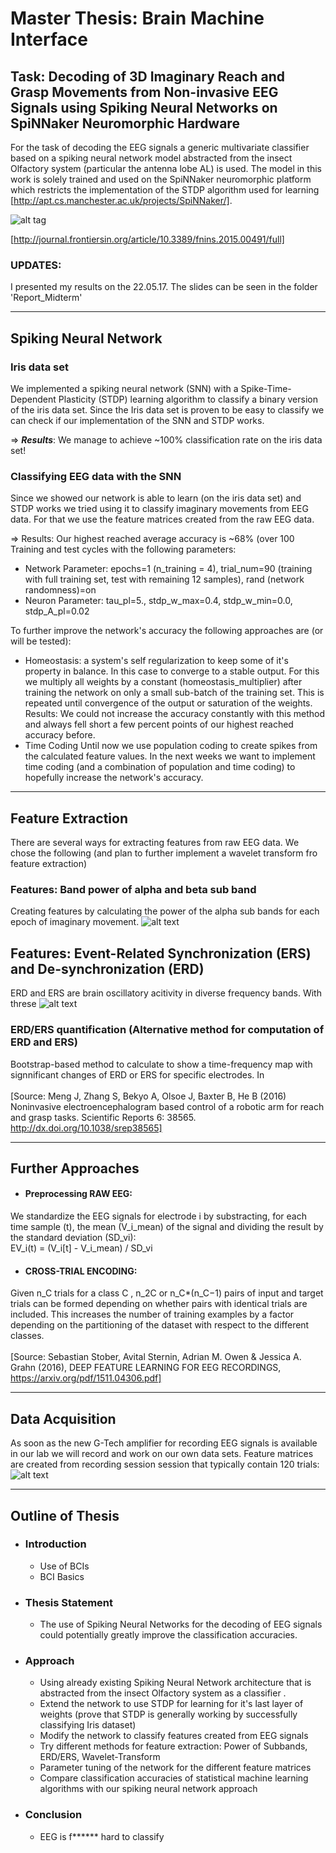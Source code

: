 Master Thesis: Brain Machine Interface
======================================

## Task: Decoding of 3D Imaginary Reach and Grasp Movements from Non-invasive EEG Signals using Spiking Neural Networks on SpiNNaker Neuromorphic Hardware

For the task of decoding the EEG signals a generic multivariate classifier based on a spiking neural network model abstracted from the insect Olfactory system (particular the antenna lobe AL) is used.
The model in this work is solely trained and used on the SpiNNaker neuromorphic platform which restricts the implementation of the STDP algorithm used for learning [http://apt.cs.manchester.ac.uk/projects/SpiNNaker/].

![alt tag](http://www.frontiersin.org/files/Articles/164125/fnins-09-00491-HTML/image_m/fnins-09-00491-g001.jpg)

[http://journal.frontiersin.org/article/10.3389/fnins.2015.00491/full]


### UPDATES:
I presented my results on the 22.05.17. The slides can be seen in the folder 'Report_Midterm'



--------------------------
## Spiking Neural Network

### Iris data set
We implemented a spiking neural network (SNN) with a Spike-Time-Dependent Plasticity  (STDP) learning algorithm to classify a binary version of the iris data set. 
Since the Iris data set is proven to be easy to classify we can check if our implementation of the SNN and STDP works.

=> ***Results***: We manage to achieve ~100% classification rate on the iris data set!

### Classifying EEG data with the SNN
Since we showed our network is able to learn (on the iris data set) and STDP works we tried using it to classify imaginary movements from EEG data. For that we use the feature matrices created from the raw EEG data.

=> Results: Our highest reached average accuracy is ~68% (over 100 Training and test cycles with the following parameters:
- Network Parameter:
epochs=1 (n_training = 4),
trial_num=90 (training with full training set, test with remaining 12 samples),
rand (network randomness)=on
- Neuron Parameter:
tau_pl=5.,
stdp_w_max=0.4,
stdp_w_min=0.0,
stdp_A_pl=0.02

To further improve the network's accuracy the following approaches are (or will be tested):
- Homeostasis:	a system's self regularization to keep some of it's property in balance. In this case to converge to a stable output.
For this we multiply all weights by a constant (homeostasis_multiplier) after training the network on only a small sub-batch of the training set. This is repeated until convergence of the output or saturation of the weights.
Results: We could not increase the accuracy constantly with this method and always fell short a few percent points of our highest reached accuracy before.
- Time Coding
Until now we use population coding to create spikes from the calculated feature values. In the next weeks we want to implement time coding (and a combination of population and time coding) to hopefully increase the network's accuracy.



----------------------
## Feature Extraction

There are several ways for extracting features from raw EEG data. We chose the following (and plan to further implement a wavelet transform fro feature extraction)

### Features: Band power of alpha and beta sub band 
Creating features by calculating the power of the alpha sub bands for each epoch of imaginary movement. 
![alt text](https://github.com/LeRyc/Master-Thesis-Brain-Machine-Interface/blob/master/readme_img/feat_extract_subbands.png)


## Features: Event-Related Synchronization (ERS) and De-synchronization (ERD)
ERD and ERS are brain oscillatory acitivity in diverse frequency bands. With threse
![alt text](https://github.com/LeRyc/Master-Thesis-Brain-Machine-Interface/blob/master/readme_img/feat_extract_ersd.png)

### ERD/ERS quantification (Alternative method for computation of ERD and ERS)

Bootstrap-based method to calculate to show a time-frequency map with signnificant changes of ERD or ERS for specific electrodes. In
<br />
<br />
[Source: Meng J, Zhang S, Bekyo A, Olsoe J, Baxter B, He B (2016) Noninvasive electroencephalogram based control of a robotic arm for reach and grasp tasks. Scientific Reports 6: 38565. http://dx.doi.org/10.1038/srep38565]

--------------------------
## Further Approaches 
* #### Preprocessing RAW EEG:
We standardize the EEG signals for electrode i by substracting, for each time sample (t), the mean (V_i_mean) of the signal and dividing the result by the standard deviation (SD_vi): 
<br />
EV_i(t) = (V_i[t] - V_i_mean) / SD_vi

* #### CROSS-TRIAL ENCODING: 
Given n_C trials for a class C , n_2C or n_C*(n_C−1) pairs of input and target trials can be formed depending on whether pairs with identical trials are included. This increases the number of training examples by a factor depending on the partitioning of the dataset with respect to the different classes.
<br />
<br />
[Source: Sebastian Stober, Avital Sternin, Adrian M. Owen & Jessica A. Grahn (2016),
DEEP FEATURE LEARNING FOR EEG RECORDINGS, https://arxiv.org/pdf/1511.04306.pdf]

--------------------------
## Data Acquisition 
As soon as the new G-Tech amplifier for recording EEG signals is available in our lab we will record and work on our own data sets.
Feature matrices are created from recording session session that typically contain 120 trials:
![alt text](https://github.com/LeRyc/Master-Thesis-Brain-Machine-Interface/blob/master/readme_img/eeg_recording_trial.png)


--------------------------
## Outline of Thesis

* ### Introduction
	- Use of BCIs
	- BCI Basics

* ### Thesis Statement
	- The use of Spiking Neural Networks for the decoding of EEG signals could potentially greatly improve the classification accuracies.

* ### Approach
	- Using already existing Spiking Neural Network architecture that is abstracted from the insect Olfactory system as a classifier .
	- Extend the network to use STDP for learning for it's last layer of weights
	  (prove that STDP is generally working by successfully classifying Iris dataset)
	- Modify the network to classify features created from EEG signals
	- Try different methods for feature extraction: Power of Subbands, ERD/ERS, Wavelet-Transform
	- Parameter tuning of the network for the different feature matrices
	- Compare classification accuracies of statistical machine learning algorithms with our spiking neural network approach

* ### Conclusion
	- EEG is f****** hard to classify



